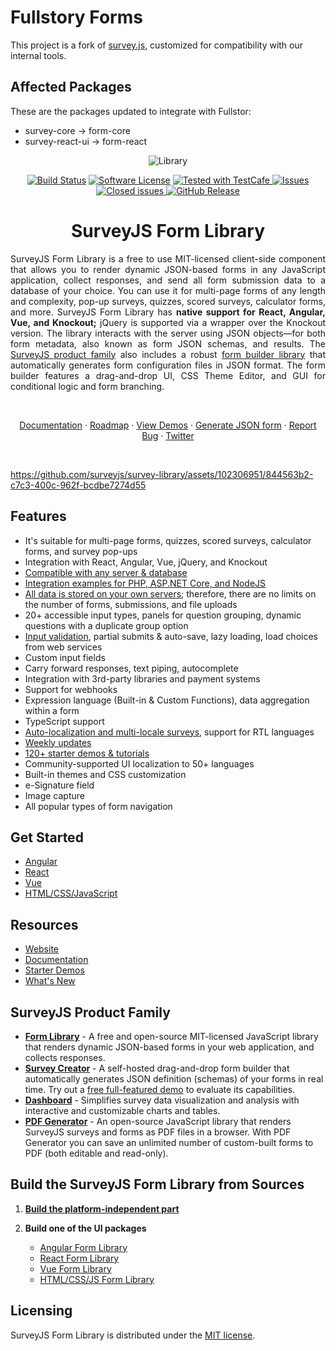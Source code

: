# Fullstory Forms

This project is a fork of [survey.js](https://github.com/surveyjs/survey-library.git), customized for compatibility with our internal tools.

## Affected Packages

These are the packages updated to integrate with Fullstor:

- survey-core -> form-core
- survey-react-ui -> form-react

<div align="center">
    
![Library](https://github.com/surveyjs/survey-library/assets/102306951/d200bacb-b162-496c-a157-981e0623bae0)
    
</div>

<div align="center">

[![Build Status](https://dev.azure.com/SurveyJS/SurveyJS%20Integration%20Tests/_apis/build/status/SurveyJS%20Library?branchName=master)](https://dev.azure.com/SurveyJS/SurveyJS%20Integration%20Tests/_build/latest?definitionId=7&branchName=master)
[![Software License](https://img.shields.io/badge/license-MIT-brightgreen.svg?style=flat)](LICENSE)
<a href="https://github.com/DevExpress/testcafe">
<img alt="Tested with TestCafe" src="https://img.shields.io/badge/tested%20with-TestCafe-2fa4cf.svg">
</a>
<a href="https://github.com/surveyjs/survey-library/issues">
<img alt="Issues" title="Open Issues" src="https://img.shields.io/github/issues/surveyjs/survey-library.svg">
</a>
<a href="https://github.com/surveyjs/survey-library/issues?utf8=%E2%9C%93&q=is%3Aissue+is%3Aclosed+">
<img alt="Closed issues" title="Closed Issues" src="https://img.shields.io/github/issues-closed/surveyjs/survey-library.svg">
</a>
<a href="https://surveyjs.io/stay-updated/release-notes">
<img alt="GitHub Release" src="https://img.shields.io/github/v/release/surveyjs/survey-library">
</a>

# SurveyJS Form Library

</div>

<div align="justify">

SurveyJS Form Library is a free to use MIT-licensed client-side component that allows you to render dynamic JSON-based forms in any JavaScript application, collect responses, and send all form submission data to a database of your choice. You can use it for multi-page forms of any length and complexity, pop-up surveys, quizzes, scored surveys, calculator forms, and more. SurveyJS Form Library has **native support for React, Angular, Vue, and Knockout;** jQuery is supported via a wrapper over the Knockout version. The library interacts with the server using JSON objects&mdash;for both form metadata, also known as form JSON schemas, and results. The [SurveyJS product family](https://surveyjs.io/) also includes a robust [form builder library](https://surveyjs.io/survey-creator/documentation/overview) that automatically generates form configuration files in JSON format. The form builder features a drag-and-drop UI, CSS Theme Editor, and GUI for conditional logic and form branching.

</div>
<br>

<p align="center">
    <a href="https://surveyjs.io/form-library/documentation/overview">Documentation</a>
    ·
    <a href="https://surveyjs.io/stay-updated/roadmap">Roadmap</a>
    ·
    <a href="https://surveyjs.io/form-library/examples/overview">View Demos</a>
    ·
    <a href="https://surveyjs.io/create-free-survey">Generate JSON form</a>
    ·
    <a href="https://github.com/surveyjs/survey-library/issues/new">Report Bug</a>
    ·
    <a href="https://twitter.com/SurveyJS">Twitter</a>
  </p>
  
<br>

https://github.com/surveyjs/survey-library/assets/102306951/844563b2-c7c3-400c-962f-bcdbe7274d55

## Features

- It's suitable for multi-page forms, quizzes, scored surveys, calculator forms, and survey pop-ups
- Integration with React, Angular, Vue, jQuery, and Knockout
- [Compatible with any server & database](https://surveyjs.io/documentation/backend-integration)
- [Integration examples for PHP, ASP.NET Core, and NodeJS](https://surveyjs.io/backend-integration/examples)
- [All data is stored on your own servers](https://surveyjs.io/form-library/documentation/how-to-store-survey-results); therefore, there are no limits on the number of forms, submissions, and file uploads
- 20+ accessible input types, panels for question grouping, dynamic questions with a duplicate group option
- [Input validation](https://surveyjs.io/form-library/documentation/data-validation), partial submits & auto-save, lazy loading, load choices from web services
- Custom input fields
- Carry forward responses, text piping, autocomplete
- Integration with 3rd-party libraries and payment systems
- Support for webhooks
- Expression language (Built-in & Custom Functions), data aggregation within a form
- TypeScript support
- [Auto-localization and multi-locale surveys](https://surveyjs.io/form-library/documentation/survey-localization), support for RTL languages
- [Weekly updates](https://surveyjs.io/stay-updated/release-notes)
- [120+ starter demos & tutorials](https://surveyjs.io/form-library/examples/overview)
- Community-supported UI localization to 50+ languages
- Built-in themes and CSS customization
- e-Signature field
- Image capture
- All popular types of form navigation

## Get Started

- [Angular](https://surveyjs.io/Documentation/Library?id=get-started-angular)
- [React](https://surveyjs.io/Documentation/Library?id=get-started-react)
- [Vue](https://surveyjs.io/Documentation/Library?id=get-started-vue)
- [HTML/CSS/JavaScript](https://surveyjs.io/form-library/documentation/get-started-html-css-javascript)

## Resources

- [Website](https://surveyjs.io/)
- [Documentation](https://surveyjs.io/form-library/documentation/overview)
- [Starter Demos](https://surveyjs.io/form-library/examples/overview)
- [What's New](https://surveyjs.io/stay-updated/major-updates/2023)

## SurveyJS Product Family

- [**Form Library**](https://surveyjs.io/form-library/documentation/overview) - A free and open-source MIT-licensed JavaScript library that renders dynamic JSON-based forms in your web application, and collects responses.
- [**Survey Creator**](https://surveyjs.io/survey-creator/documentation/overview) - A self-hosted drag-and-drop form builder that automatically generates JSON definition (schemas) of your forms in real time. Try out a [free full-featured demo](https://surveyjs.io/create-free-survey) to evaluate its capabilities.
- [**Dashboard**](https://surveyjs.io/dashboard/documentation/overview) - Simplifies survey data visualization and analysis with interactive and customizable charts and tables.
- [**PDF Generator**](https://surveyjs.io/pdf-generator/documentation/overview) - An open-source JavaScript library that renders SurveyJS surveys and forms as PDF files in a browser. With PDF Generator you can save an unlimited number of custom-built forms to PDF (both editable and read-only).

## Build the SurveyJS Form Library from Sources

1. [**Build the platform-independent part**](./packages/survey-core/README.md#survey-model-platform-independent-part)

2. **Build one of the UI packages**

   - [Angular Form Library](./packages/survey-angular-ui/README.md#build-surveyjs-angular-form-library-from-sources)
   - [React Form Library](./packages/survey-react-ui/README.md#build-surveyjs-react-form-library-from-sources)
   - [Vue Form Library](./packages/survey-vue3-ui/README.md#build-surveyjs-vue-form-library-from-sources)
   - [HTML/CSS/JS Form Library](./packages/survey-js-ui/README.md#build-surveyjs-form-library-ui-from-sources)

## Licensing

SurveyJS Form Library is distributed under the [MIT license](https://github.com/surveyjs/survey-library/blob/master/LICENSE).
